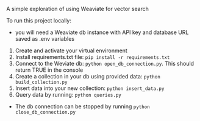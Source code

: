 A simple exploration of using Weaviate for vector search

To run this project locally:
- you will need a Weaviate db instance with API key and database URL saved as .env variables
1. Create and activate your virtual environment
2. Install requirements.txt file: `pip install -r requirements.txt`
3. Connect to the Weviate db: `python open_db_connection.py`. This should return TRUE in the console
4. Create a collection in your db using provided data: `python build_collection.py`
5. Insert data into your new collection: `python insert_data.py`
5. Query data by running: `python queries.py`

- The db connection can be stopped by running `python close_db_connection.py`

